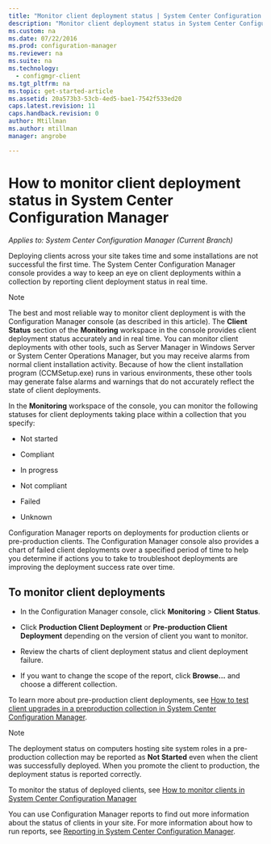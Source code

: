 ```yaml
---
title: "Monitor client deployment status | System Center Configuration Manager"
description: "Monitor client deployment status in System Center Configuration Manager."
ms.custom: na
ms.date: 07/22/2016
ms.prod: configuration-manager
ms.reviewer: na
ms.suite: na
ms.technology:
  - configmgr-client
ms.tgt_pltfrm: na
ms.topic: get-started-article
ms.assetid: 20a573b3-53cb-4ed5-bae1-7542f533ed20
caps.latest.revision: 11
caps.handback.revision: 0
author: Mtillmanms.author: mtillmanmanager: angrobe

---
```

# How to monitor client deployment status in System Center Configuration Manager*Applies to: System Center Configuration Manager (Current Branch)*
Deploying clients across your site takes time and some installations are not successful the first time. The System Center Configuration Manager console provides a way to keep an eye on client deployments within a collection by reporting client deployment status in real time.  

> [!NOTE]  
>  The best and most reliable way to monitor client deployment is with the Configuration Manager console (as described in this article). The **Client Status** section of the **Monitoring** workspace in the console provides client deployment status accurately and in real time. You can monitor client deployments with other tools, such as Server Manager  in Windows Server or System Center Operations Manager, but you may receive alarms from normal client installation activity. Because of how the client installation program (CCMSetup.exe) runs in various environments, these other tools may generate false alarms and warnings that do not accurately reflect the state of client deployments.  

 In the **Monitoring** workspace of the console, you can monitor the following statuses for client deployments taking place within a collection that you specify:  

-   Not started   

-   Compliant  

-   In progress  

-   Not compliant  

-   Failed  

-   Unknown  

 Configuration Manager reports on deployments for production clients or pre-production clients. The Configuration Manager console also provides a chart of failed client deployments over a specified period of time to help you determine if actions you to take to troubleshoot deployments are improving the deployment success rate over time.  

## To monitor client deployments  

-   In the Configuration Manager console, click **Monitoring** > **Client Status**.  

-   Click **Production Client Deployment** or **Pre-production Client Deployment** depending on the version of client you want to monitor.  

-   Review the charts of client deployment status and client deployment failure.  

-   If you want to change the scope of the report, click **Browse...** and choose a different collection.  

 To learn more about pre-production client deployments, see [How to test client upgrades in a preproduction collection in System Center Configuration Manager](../../../core/clients/manage/upgrade/test-client-upgrades.md).

 > [!NOTE]
 > The deployment status on computers hosting site system roles in a pre-production collection may be reported as **Not Started** even when the client was successfully deployed. When you promote the client to production, the deployment status is reported correctly.   

 To monitor the status of deployed clients, see [How to monitor clients in System Center Configuration Manager](../../../core/clients/manage/monitor-clients.md)  

 You can use Configuration Manager reports to find out more information about the status of clients in your site. For more information about how to run reports, see [Reporting in System Center Configuration Manager](../../../core/servers/manage/reporting.md).  
